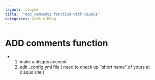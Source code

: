 ```yaml
---
layout:  single
title:  "Add comments function with Disqus"
categories: Github Blog
---
```


# ADD comments function

- 1. make a disqus account
  2. edit _config.yml file ( need to check up "short name" of yours at disqus site )